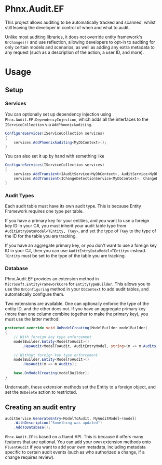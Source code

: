 # Phnx.Audit.EF
This project allows auditing to be automatically tracked and scanned, whilst still leaving the developer in control of when and what to audit. 

Unlike most auditing libraries, it does not override entity framework's `OnChanges()` and use reflection, allowing developers to opt-in to auditing for only certain models and scenarios, as well as adding any extra metadata to any request (such as a description of the action, a user ID, and more).

# Usage

## Setup

### Services
You can optionally set up dependency injection using `Phnx.Audit.EF.DependencyInjection`, which adds all the interfaces to the `IServiceCollection` via `AddPhoenixAuditing`.

```cs
ConfigureServices(IServiceCollection services)
{
    services.AddPhoenixAuditing<MyDbContext>();
}
```

You can also set it up by hand with something like

```cs
ConfigureServices(IServiceCollection services)
{
    services.AddTransient<IAuditService<MyDbContext>, AuditService<MyDbContext>>();
    services.AddTransient<IChangeDetectionService<MyDbContext>, ChangeDetectionService<MyDbContext>>();
}
```

### Audit Types

Each audit table must have its own audit type. This is because Entity Framework requires one type per table. 

If you have a primary key for your entities, and you want to use a foreign key ID in your C#, you must inherit your audit table type from `AuditEntryDataModel<TEntity, TKey>`, and set the type of `TKey` to the type of the ID for the table you are tracking.

If you have an aggregate primary key, or you don't want to use a foreign key ID in your C#, then you can use `AuditEntryDataModel<TEntity>` instead. `TEntity` must be set to the type of the table you are tracking. 

### Database

Phnx.Audit.EF provides an extension method in `Microsoft.EntityFrameworkCore` for `EntityTypeBuilder`. This allows you to use the `OnConfiguring` method in your `DbContext` to add audit tables, and automatically configure them.

Two extensions are available. One can optionally enforce the type of the entity ID, and the other does not. If you have an aggregate primary key (more than one column combine together to make the primary key), you must use the latter method.

```cs
protected override void OnModelCreating(ModelBuilder modelBuilder)
{
    // With foreign key type enforcement
    modelBuilder.Entity<ModelToAudit>()
        .HasAudit<ModelToAudit, AuditEntryModel, string>(m => m.Audits);
        
    // Without foreign key type enforcement
    modelBuilder.Entity<ModelToAudit>()
        .HasAudit(m => m.Audits);
        
    base.OnModelCreating(modelBuilder);
}
```

Underneath, these extension methods set the Entity to a foreign object, and set the `OnDelete` action to restricted.

## Creating an audit entry

```cs
auditService.GenerateEntry<ModelToAudit, MyAuditModel>(model)
    .WithDescription("Something was updated")
    .AddToDatabase();
```

`Phnx.Audit.EF` is based on a fluent API. This is because it offers many features that are optional. You can add your own extension methods onto `FluentAudit` if you want to add your own metadata, including metadata specific to certain audit events (such as who authorized a change, if a change requires review).
